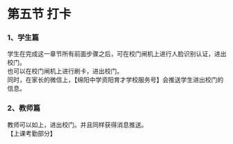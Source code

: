 # 第五节 打卡

### 1、学生篇

学生在完成这一章节所有前面步骤之后，可在校门闸机上进行人脸识别认证，进出校门。<br>
也可以在校门闸机上进行刷卡，进出校门。<br>
同时，在家长的微信上，【绵阳中学资阳育才学校服务号】会推送学生进出校门的信息。<br>

### 2、教师篇

教师可以如上，进出校门。并且同样获得消息推送。<br>
【上课考勤部分】


